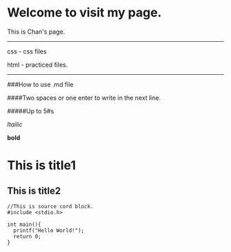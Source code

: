 # Welcome to visit my page.

This is Chan's page.

---

css - css files

html - practiced files.

---

###How to use .md file

####Two spaces or one enter to write in the next line.

#####Up to 5#s

*Itailic*

**bold**

This is title1
===

This is title2
---

```
//This is source cord block.
#include <stdio.h>

int main(){
  printf("Hello World!");
  return 0;
}
```
